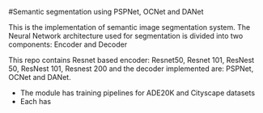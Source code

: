 #Semantic segmentation using PSPNet, OCNet and DANet

This is the implementation of semantic image segmentation system. The Neural Network architecture used for segmentation is divided into two components: Encoder and Decoder

This repo contains Resnet based encoder: Resnet50, Resnet 101, ResNest 50, ResNest 101, Resnest 200
and the decoder implemented are: PSPNet, OCNet and DANet.


* The module has training pipelines for ADE20K and Cityscape datasets
* Each has



